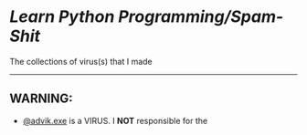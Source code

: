# *Learn Python Programming/Spam-Shit*

The collections of virus(s) that I made 

---

## WARNING:

- [@advik.exe](./@advik.exe) is a VIRUS. I **NOT** responsible for the 
